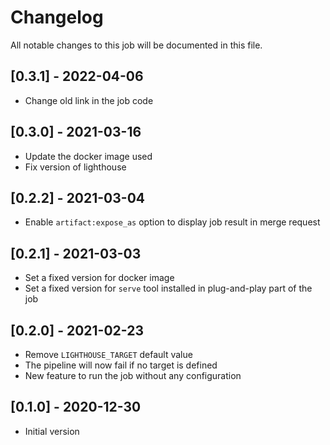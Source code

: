 # Changelog
All notable changes to this job will be documented in this file.

## [0.3.1] - 2022-04-06
* Change old link in the job code

## [0.3.0] - 2021-03-16
* Update the docker image used 
* Fix version of lighthouse

## [0.2.2] - 2021-03-04
* Enable `artifact:expose_as` option to display job result in merge request

## [0.2.1] - 2021-03-03
* Set a fixed version for docker image
* Set a fixed version for `serve` tool installed in plug-and-play part of the job

## [0.2.0] - 2021-02-23
* Remove `LIGHTHOUSE_TARGET` default value
* The pipeline will now fail if no target is defined
* New feature to run the job without any configuration

## [0.1.0] - 2020-12-30
* Initial version